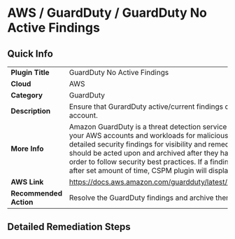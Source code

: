 # AWS / GuardDuty / GuardDuty No Active Findings

## Quick Info

| | |
|-|-|
| **Plugin Title** | GuardDuty No Active Findings |
| **Cloud** | AWS |
| **Category** | GuardDuty |
| **Description** | Ensure that GurardDuty active/current findings does not exist in your AWS account. |
| **More Info** | Amazon GuardDuty is a threat detection service that continuously monitors your AWS accounts and workloads for malicious activity and delivers detailed security findings for visibility and remediation. These findings should be acted upon and archived after they have been remediated in order to follow security best practices. If a finding had not been archived after set amount of time, CSPM plugin will display a FAIL result. |
| **AWS Link** | https://docs.aws.amazon.com/guardduty/latest/ug/guardduty_findings.html |
| **Recommended Action** | Resolve the GuardDuty findings and archive them. |

## Detailed Remediation Steps